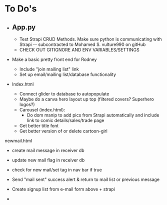 # To Do's
- App.py
  - 
  - Test Strapi CRUD Methods. Make sure python is communicating with Strapi -- subcontracted to Mohamed S.  vulture990 on gitHub
  - CHECK OUT GITIGNORE AND ENV VARIABLES/SETTINGS

- Make a basic pretty front end for Rodney
    - Include "join mailing list" link
    - Set up email/mailing list/database functionality

- Index.html
  - Connect glider to database to autopopulate 
  - Maybe do a canva hero layout up top (filtered covers? Superhero logos?)
  - Carousel (index.html):
    - Do dom manip to add pics from Strapi automatically and include link to comic details/sales/trade page
  - Get better title font
  - Get better version of or delete cartoon-girl

newmail.html
- create mail message in receiver db
- update new mail flag in receiver db
- check for new mail/set tag in nav bar if true
- Send "mail sent" success alert & return to mail list or previous message

- Create signup list from e-mail form above + strapi
- 